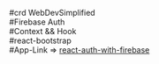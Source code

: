 #crd WebDevSimplified
<br>
#Firebase Auth
<br>
#Context && Hook
<br>
#react-bootstrap
<br>
#App-Link => [react-auth-with-firebase](https://cranky-sinoussi-00978d.netlify.app/)
